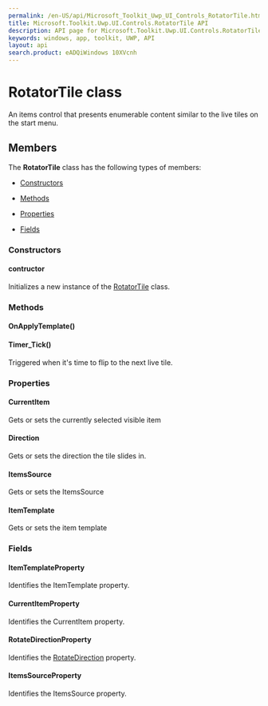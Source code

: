 ```yaml
---
permalink: /en-US/api/Microsoft_Toolkit_Uwp_UI_Controls_RotatorTile.htm
title: Microsoft.Toolkit.Uwp.UI.Controls.RotatorTile API 
description: API page for Microsoft.Toolkit.Uwp.UI.Controls.RotatorTile
keywords: windows, app, toolkit, UWP, API
layout: api
search.product: eADQiWindows 10XVcnh
---
```



# RotatorTile class

An items control that presents enumerable content similar to the live tiles on the start menu.

## Members

The **RotatorTile** class has the following types of members:

* [Constructors](#Constructors)

* [Methods](#Methods)

* [Properties](#Properties)

* [Fields](#Fields)

### Constructors

#### contructor

Initializes a new instance of the [RotatorTile](Microsoft_Toolkit_Uwp_UI_Controls_RotatorTile.htm) class.





### Methods

#### OnApplyTemplate()







#### Timer_Tick()

Triggered when it's time to flip to the next live tile.





### Properties

#### CurrentItem

Gets or sets the currently selected visible item





#### Direction

Gets or sets the direction the tile slides in.





#### ItemsSource

Gets or sets the ItemsSource





#### ItemTemplate

Gets or sets the item template





### Fields

#### ItemTemplateProperty

Identifies the ItemTemplate property.





#### CurrentItemProperty

Identifies the CurrentItem property.





#### RotateDirectionProperty

Identifies the [RotateDirection](Microsoft_Toolkit_Uwp_UI_Controls_RotatorTile_RotateDirection.htm) property.





#### ItemsSourceProperty

Identifies the ItemsSource property.




